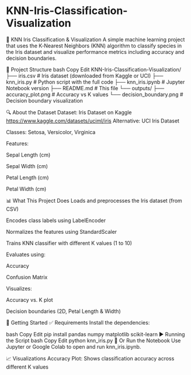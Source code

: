 # KNN-Iris-Classification-Visualization
🌸 KNN Iris Classification & Visualization
A simple machine learning project that uses the K‑Nearest Neighbors (KNN) algorithm to classify species in the Iris dataset and visualize performance metrics including accuracy and decision boundaries.

📂 Project Structure
bash
Copy
Edit
KNN-Iris-Classification-Visualization/
├── iris.csv                  # Iris dataset (downloaded from Kaggle or UCI)
├── knn_iris.py               # Python script with the full code
├── knn_iris.ipynb            # Jupyter Notebook version
├── README.md                 # This file
└── outputs/
    ├── accuracy_plot.png     # Accuracy vs K values
    └── decision_boundary.png # Decision boundary visualization


    
🔍 About the Dataset
Dataset: Iris Dataset on Kaggle
https://www.kaggle.com/datasets/uciml/iris
Alternative: UCI Iris Dataset

Classes: Setosa, Versicolor, Virginica

Features:

Sepal Length (cm)

Sepal Width (cm)

Petal Length (cm)

Petal Width (cm)

📊 What This Project Does
Loads and preprocesses the Iris dataset (from CSV)

Encodes class labels using LabelEncoder

Normalizes the features using StandardScaler

Trains KNN classifier with different K values (1 to 10)

Evaluates using:

Accuracy

Confusion Matrix

Visualizes:

Accuracy vs. K plot

Decision boundaries (2D, Petal Length & Width)

🚀 Getting Started
✅ Requirements
Install the dependencies:

bash
Copy
Edit
pip install pandas numpy matplotlib scikit-learn
▶️ Running the Script
bash
Copy
Edit
python knn_iris.py
📓 Or Run the Notebook
Use Jupyter or Google Colab to open and run knn_iris.ipynb.

📈 Visualizations
Accuracy Plot: Shows classification accuracy across different K values

